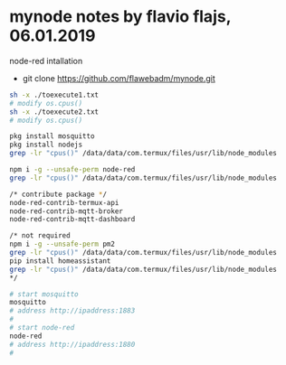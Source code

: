 # mynode notes by flavio flajs, 06.01.2019
node-red intallation

- git clone https://github.com/flawebadm/mynode.git

```bash
sh -x ./toexecute1.txt
# modify os.cpus()
sh -x ./toexecute2.txt
# modify os.cpus()
```
```bash
pkg install mosquitto
pkg install nodejs
grep -lr "cpus()" /data/data/com.termux/files/usr/lib/node_modules
```

```bash
npm i -g --unsafe-perm node-red
grep -lr "cpus()" /data/data/com.termux/files/usr/lib/node_modules
```

```bash
/* contribute package */
node-red-contrib-termux-api
node-red-contrib-mqtt-broker
node-red-contrib-mqtt-dashboard
```

```bash
/* not required
npm i -g --unsafe-perm pm2
grep -lr "cpus()" /data/data/com.termux/files/usr/lib/node_modules
pip install homeassistant
grep -lr "cpus()" /data/data/com.termux/files/usr/lib/node_modules
*/
```

```bash
# start mosquitto
mosquitto
# address http://ipaddress:1883
#
# start node-red
node-red
# address http://ipaddress:1880
#

